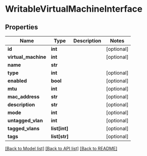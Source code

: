 # WritableVirtualMachineInterface

## Properties
Name | Type | Description | Notes
------------ | ------------- | ------------- | -------------
**id** | **int** |  | [optional] 
**virtual_machine** | **int** |  | [optional] 
**name** | **str** |  | 
**type** | **int** |  | [optional] 
**enabled** | **bool** |  | [optional] 
**mtu** | **int** |  | [optional] 
**mac_address** | **str** |  | [optional] 
**description** | **str** |  | [optional] 
**mode** | **int** |  | [optional] 
**untagged_vlan** | **int** |  | [optional] 
**tagged_vlans** | **list[int]** |  | [optional] 
**tags** | **list[str]** |  | [optional] 

[[Back to Model list]](../README.md#documentation-for-models) [[Back to API list]](../README.md#documentation-for-api-endpoints) [[Back to README]](../README.md)


